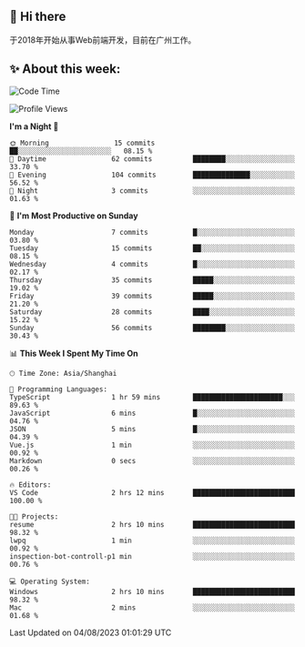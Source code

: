 ## 👋 Hi there

于2018年开始从事Web前端开发，目前在广州工作。

<!--![](https://github-readme-stats.vercel.app/api?username=fxpixels&theme=graywhite&hide_border=true)
![](https://github-readme-stats.vercel.app/api/top-langs/?username=fxpixels&hide_border=true&layout=compact)
-->
<!--
<img src="https://github-readme-stats.vercel.app/api?username=fxpixels&theme=graywhite&hide_border=true" width="500" alt=""/>
<img src="https://github-readme-stats.vercel.app/api/top-langs/?username=fxpixels&hide_border=true&layout=compact" width="300" alt=""/>
-->
## ✨ About this week:
<!--START_SECTION:waka-->
![Code Time](http://img.shields.io/badge/Code%20Time-3%2C518%20hrs%206%20mins-blue)

![Profile Views](http://img.shields.io/badge/Profile%20Views-53-blue)

**I'm a Night 🦉** 

```text
🌞 Morning                15 commits          ██░░░░░░░░░░░░░░░░░░░░░░░   08.15 % 
🌆 Daytime                62 commits          ████████░░░░░░░░░░░░░░░░░   33.70 % 
🌃 Evening                104 commits         ██████████████░░░░░░░░░░░   56.52 % 
🌙 Night                  3 commits           ░░░░░░░░░░░░░░░░░░░░░░░░░   01.63 % 
```
📅 **I'm Most Productive on Sunday** 

```text
Monday                   7 commits           █░░░░░░░░░░░░░░░░░░░░░░░░   03.80 % 
Tuesday                  15 commits          ██░░░░░░░░░░░░░░░░░░░░░░░   08.15 % 
Wednesday                4 commits           █░░░░░░░░░░░░░░░░░░░░░░░░   02.17 % 
Thursday                 35 commits          █████░░░░░░░░░░░░░░░░░░░░   19.02 % 
Friday                   39 commits          █████░░░░░░░░░░░░░░░░░░░░   21.20 % 
Saturday                 28 commits          ████░░░░░░░░░░░░░░░░░░░░░   15.22 % 
Sunday                   56 commits          ████████░░░░░░░░░░░░░░░░░   30.43 % 
```


📊 **This Week I Spent My Time On** 

```text
🕑︎ Time Zone: Asia/Shanghai

💬 Programming Languages: 
TypeScript               1 hr 59 mins        ██████████████████████░░░   89.63 % 
JavaScript               6 mins              █░░░░░░░░░░░░░░░░░░░░░░░░   04.76 % 
JSON                     5 mins              █░░░░░░░░░░░░░░░░░░░░░░░░   04.39 % 
Vue.js                   1 min               ░░░░░░░░░░░░░░░░░░░░░░░░░   00.92 % 
Markdown                 0 secs              ░░░░░░░░░░░░░░░░░░░░░░░░░   00.26 % 

🔥 Editors: 
VS Code                  2 hrs 12 mins       █████████████████████████   100.00 % 

🐱‍💻 Projects: 
resume                   2 hrs 10 mins       █████████████████████████   98.32 % 
lwpq                     1 min               ░░░░░░░░░░░░░░░░░░░░░░░░░   00.92 % 
inspection-bot-controll-p1 min               ░░░░░░░░░░░░░░░░░░░░░░░░░   00.76 % 

💻 Operating System: 
Windows                  2 hrs 10 mins       █████████████████████████   98.32 % 
Mac                      2 mins              ░░░░░░░░░░░░░░░░░░░░░░░░░   01.68 % 
```


 Last Updated on 04/08/2023 01:01:29 UTC
<!--END_SECTION:waka-->

<!-- ![Visitor Badge](https://visitor-badge.laobi.icu/badge?page_id=fxpixels) -->

<!--
**FxPixels/FxPixels** is a ✨ _special_ ✨ repository because its `README.md` (this file) appears on your GitHub profile.

Here are some ideas to get you started:

- 🔭 I’m currently working on ...
- 🌱 I’m currently learning ...
- 👯 I’m looking to collaborate on ...
- 🤔 I’m looking for help with ...
- 💬 Ask me about ...
- 📫 How to reach me: ...
- 😄 Pronouns: ...
- ⚡ Fun fact: ...
-->
